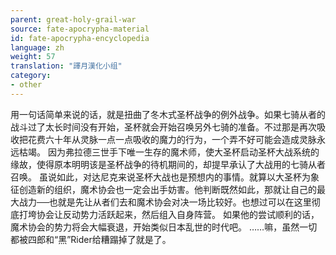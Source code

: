 ```yaml
---
parent: great-holy-grail-war
source: fate-apocrypha-material
id: fate-apocrypha-encyclopedia
language: zh
weight: 57
translation: "譯月漢化小组"
category:
- other
---
```


用一句话简单来说的话，就是扭曲了冬木式圣杯战争的例外战争。如果七骑从者的战斗过了太长时间没有开始，圣杯就会开始召唤另外七骑的准备。不过那是再次吸收把花费六十年从灵脉一点一点吸收的魔力的行为，一个弄不好可能会造成灵脉永远枯竭。
因为弗拉德三世手下唯一生存的魔术师，使大圣杯启动圣杯大战系统的缘故，使得原本明明该是圣杯战争的待机期间的，却提早承认了大战用的七骑从者召唤。
虽说如此，对达尼克来说圣杯大战也是预想内的事情。就算以大圣杯为象征创造新的组织，魔术协会也一定会出手妨害。他判断既然如此，那就让自己的最大战力──也就是先让从者们去和魔术协会对决一场比较好。也想过可以在这里彻底打垮协会让反动势力活跃起来，然后组入自身阵营。
如果他的尝试顺利的话，魔术协会的势力将会大幅衰退，开始类似日本乱世的时代吧。
……嘛，虽然一切都被四郎和“黑”Rider给糟蹋掉了就是了。
